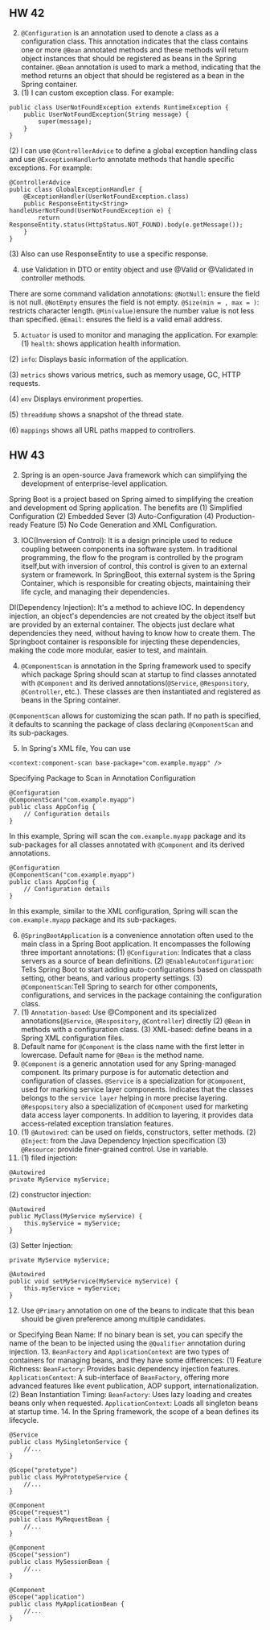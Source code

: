 ## HW 42 
2. `@Configuration` is an annotation used to denote a class as a configuration class. This annotation indicates that the class contains one or more `@Bean` annotated methods and these methods will return object instances that should be registered as beans in the Spring container. 
`@Bean` annotation is used to mark a method, indicating that the method returns an object that should be registered as a bean in the Spring container. 
3. (1) I can custom exception class. For example:
```
public class UserNotFoundException extends RuntimeException {
    public UserNotFoundException(String message) {
        super(message);
    }
}

```
(2) I can use `@ControllerAdvice` to define a global exception handling class and use `@ExceptionHandler`to annotate methods that
handle specific exceptions. For example:
```
@ControllerAdvice
public class GlobalExceptionHandler {
    @ExceptionHandler(UserNotFoundException.class)
    public ResponseEntity<String> handleUserNotFound(UserNotFoundException e) {
        return ResponseEntity.status(HttpStatus.NOT_FOUND).body(e.getMessage());
    }
}
```
(3) Also can use ResponseEntity to use a specific response.

4. use Validation in DTO or entity object and use @Valid or @Validated in controller methods. 

There are some command validation annotations: `@NotNull`: ensure the field is not null. `@NotEmpty` ensures the field is not empty. 
`@Size(min = , max = )`: restricts character length. `@Min(value)`ensure the number value is not less than specified. 
`@Email`: ensures the field is a valid email address. 

5. `Actuator` is used to monitor and managing the application. For example:
   (1) `health`: shows application health information. 

(2) `info`: Displays basic information of the application.

(3) `metrics` shows various metrics, such as memory usage, GC, HTTP requests. 

(4) `env` Displays environment properties. 

(5) `threaddump` shows a snapshot of the thread state. 

(6) `mappings` shows all URL paths mapped to controllers. 

## HW 43
2. Spring is an open-source Java framework which can simplifying the development of enterprise-level application. 

Spring Boot is a project based on Spring aimed to simplifying the creation and development od Spring application. The 
benefits are (1) Simplified Configuration (2) Embedded Sever (3) Auto-Configuration (4) Production-ready Feature (5) No Code Generation and XML Configuration. 

3. IOC(Inversion of Control): It is a design principle used to reduce coupling between components ina software system. 
In traditional programming, the flow fo the program is controlled by the  program itself,but with inversion of control, this control is 
given to an external system or framework. In SpringBoot, this external system is the Spring Container, which is responsible 
for creating objects, maintaining their life cycle, and managing their dependencies. 

DI(Dependency Injection): It's a method to achieve IOC. In dependency injection, an object's dependencies are not created by the object itself but are provided by an external container. 
The objects just declare what dependencies they need, without having to know how to create them. The Springboot container is responsible for 
injecting these dependencies, making the code more modular, easier to test, and maintain. 

4. `@ComponentScan` is annotation in the Spring framework used to specify which package Spring should scan at startup to find 
classes annotated with `@Component` and its derived annotations(`@Service`, `@Responsitory`, `@Controller`, etc.). These classes 
are then instantiated and registered as beans in the Spring container. 

`@ComponentScan` allows for customizing the scan path. If no path is specified, it defaults to scanning the package of class declaring 
`@ComponentScan` and its sub-packages. 

5. In Spring's XML file, You can use 
```
<context:component-scan base-package="com.example.myapp" />
```
Specifying Package to Scan in Annotation Configuration
```
@Configuration
@ComponentScan("com.example.myapp")
public class AppConfig {
    // Configuration details
}
```
In this example, Spring will scan the `com.example.myapp` package and its sub-packages for all classes annotated with `@Component`
and its derived annotations. 
```
@Configuration
@ComponentScan("com.example.myapp")
public class AppConfig {
    // Configuration details
}
```
In this example, similar to the XML configuration, Spring will scan the `com.example.myapp` package and its sub-packages.

6. `@SpringBootApplication` is a convenience annotation often used to the main class in a Spring Boot application. It encompasses the 
following three important annotations:
   (1) `@Configuration`: Indicates that a class servers as a source of bean definitions.
   (2) `@EnableAutoConfiguration`: Tells Spring Boot to start adding auto-configurations based on classpath setting, other beans, 
and various property settings.
   (3) `@ComponentScan`:Tell Spring to search for other components, configurations, and services in the package containing 
the configuration class. 
7. (1) `Annotation-based`: Use @Component and its specialized annotations(`@Service`, `@Respository`, `@Controller`) directly
   (2) `@Bean` in methods with a configuration class.
   (3) XML-based: define beans in a Spring XML configuration files. 
8. Default name for `@Component` is the class name with the first letter in lowercase. Default name for `@Bean` is the method name. 
9. `@Component` is a generic annotation used for any Spring-managed component. Its primary purpose is for automatic detection and configuration of classes. 
`@Service` is a specialization for `@Component`, used for marking service layer components. Indicates that the classes belongs to the 
`service layer` helping in more precise layering. 
`@Respopsitory` also a specialization of `@Component` used for marketing data access layer components. In addition to layering, 
it provides data access-related exception translation features. 
10. (1) `@Autowired`: can be used on fields, constructors, setter methods. (2) `@Inject`: from the Java Dependency Injection specification
    (3) `@Resource`: provide finer-grained control. Use in variable.
11. (1) filed injection: 
```
@Autowired
private MyService myService;
```
(2) constructor injection:
```
@Autowired
public MyClass(MyService myService) {
    this.myService = myService;
}
```
(3) Setter Injection:
```
private MyService myService;

@Autowired
public void setMyService(MyService myService) {
    this.myService = myService;
}
```
12. Use `@Primary` annotation on one of the beans to indicate that this bean should be given preference among multiple candidates. 

or Specifying Bean Name: If no binary bean is set, you can specify the name of the bean to be injected using the `@Qualifier` annotation during injection. 
13. `BeanFactory` and `ApplicationContext` are two types of containers for managing beans, and they have some differences:
    (1) Feature Richness: `BeanFactory`: Provides basic dependency injection features. `ApplicationContext`: A sub-interface of 
`BeanFactory`, offering more advanced features like event publication, AOP support, internationalization.
    (2) Bean Instantiation Timing:     `BeanFactory`: Uses lazy loading and creates beans only when requested.
    `ApplicationContext`: Loads all singleton beans at startup time.
14. In the Spring framework, the scope of a bean defines its lifecycle. 
```
@Service
public class MySingletonService {
    //...
}
```
```
@Scope("prototype")
public class MyPrototypeService {
    //...
}
```
```
@Component
@Scope("request")
public class MyRequestBean {
    //...
}

```
```
@Component
@Scope("session")
public class MySessionBean {
    //...
}

```
```
@Component
@Scope("application")
public class MyApplicationBean {
    //...
}

```